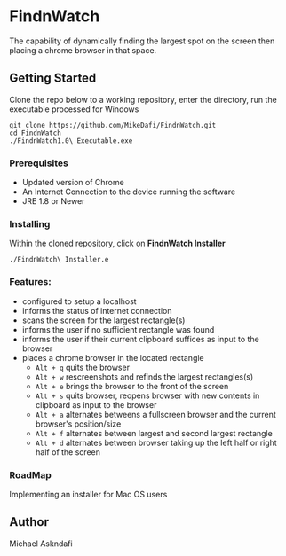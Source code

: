 # FindnWatch
  The capability of dynamically finding the largest spot on the screen then placing a chrome browser in that space.

## Getting Started
  Clone the repo below to a working repository, enter the directory, run the executable processed for Windows
 ```
 git clone https://github.com/MikeDafi/FindnWatch.git
 cd FindnWatch
 ./FindnWatch1.0\ Executable.exe
 ```

### Prerequisites
- Updated version of Chrome
- An Internet Connection to the device running the software
- JRE 1.8  or Newer
 
### Installing
 Within the cloned repository, click on **FindnWatch Installer**
 ```
 ./FindnWatch\ Installer.e
 ```
 
### Features:
- configured to setup a localhost
- informs the status of internet connection
- scans the screen for the largest rectangle(s)
- informs the user if no sufficient rectangle was found
- informs the user if their current clipboard suffices as input to the browser
- places a chrome browser in the located rectangle
  - ```Alt + q``` quits the browser
  - ```Alt + w``` rescreenshots and refinds the largest rectangles(s)
  - ```Alt + e``` brings the browser to the front of the screen
  - ```Alt + s``` quits browser, reopens browser with new contents in clipboard as input to the browser
  - ```Alt + a``` alternates betweens a fullscreen browser and the current browser's position/size
  - ```Alt + f``` alternates between largest and second largest rectangle
  - ```Alt + d``` alternates between browser taking up the left half or right half of the screen
  
### RoadMap
  Implementing an installer for Mac OS users
  
## Author
  Michael Askndafi
  

